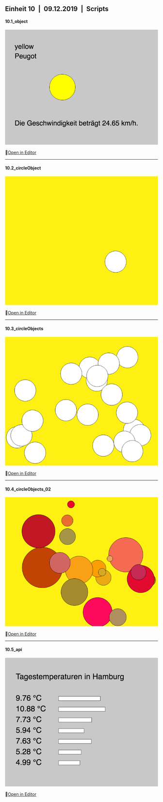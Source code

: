 ## Einheit 10&ensp;|&ensp;09.12.2019&ensp;|&ensp;Scripts

#### 10.1_object

![Image 10.1](media/10_1.png)

🔗[Open in Editor](https://editor.p5js.org/trych/sketches/OXOFRuPoG)

---

#### 10.2_circleObject

![Image 10.2](media/10_2.gif)

🔗[Open in Editor](https://editor.p5js.org/trych/sketches/KDd2OnHi_)

---

#### 10.3_circleObjects

![Image 10.3](media/10_3.gif)

🔗[Open in Editor](https://editor.p5js.org/trych/sketches/sVYpbggOL)

---

#### 10.4_circleObjects_02

![Image 10.4](media/10_4.gif)

🔗[Open in Editor](https://editor.p5js.org/trych/sketches/uu6FnvCbT)

---

#### 10.5_api

![Image 10.5](media/10_5.png)

🔗[Open in Editor](https://editor.p5js.org/trych/sketches/-lrycEt23)
